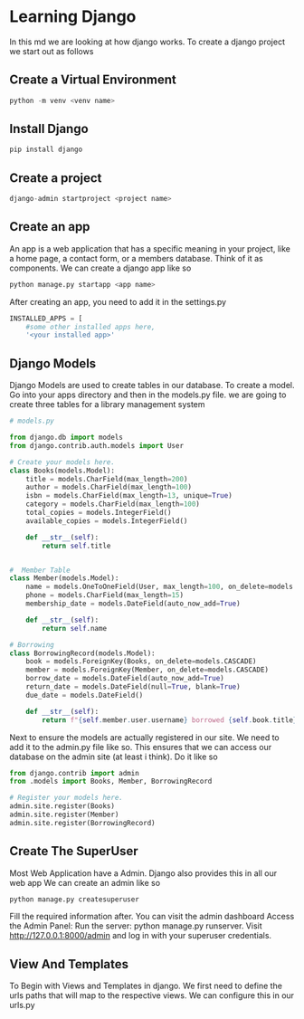 # Learning Django

In this md we are looking at how django works. To create a django project
we start out as follows

## Create a Virtual Environment

```python
python -m venv <venv name>
```

## Install Django

```python
pip install django
```

## Create a project

```python
django-admin startproject <project name>
```

## Create an app

An app is a web application that has a specific meaning in your project, like a home page, a contact form, or a members database. Think of it as components. We can create a django app like so

```python
python manage.py startapp <app name>
```

After creating an app, you need to add it in the settings.py

```python
INSTALLED_APPS = [
    #some other installed apps here,
    '<your installed app>'
```

## Django Models

Django Models are used to create tables in our database. To create a model. Go into your apps directory and then in the models.py file.
we are going to create three tables for a library management system

```python
# models.py

from django.db import models
from django.contrib.auth.models import User

# Create your models here.
class Books(models.Model):
    title = models.CharField(max_length=200)
    author = models.CharField(max_length=100)
    isbn = models.CharField(max_length=13, unique=True)
    category = models.CharField(max_length=100)
    total_copies = models.IntegerField()
    available_copies = models.IntegerField()

    def __str__(self):
        return self.title


#  Member Table
class Member(models.Model):
    name = models.OneToOneField(User, max_length=100, on_delete=models.CASCADE)
    phone = models.CharField(max_length=15)
    membership_date = models.DateField(auto_now_add=True)

    def __str__(self):
        return self.name

# Borrowing
class BorrowingRecord(models.Model):
    book = models.ForeignKey(Books, on_delete=models.CASCADE)
    member = models.ForeignKey(Member, on_delete=models.CASCADE)
    borrow_date = models.DateField(auto_now_add=True)
    return_date = models.DateField(null=True, blank=True)
    due_date = models.DateField()

    def __str__(self):
        return f"{self.member.user.username} borrowed {self.book.title}"
```

Next to ensure the models are actually registered in our site.
We need to add it to the admin.py file like so. This ensures that we can access our database on the admin
site (at least i think). Do it like so

```python
from django.contrib import admin
from .models import Books, Member, BorrowingRecord

# Register your models here.
admin.site.register(Books)
admin.site.register(Member)
admin.site.register(BorrowingRecord)
```

## Create The SuperUser

Most Web Application have a Admin. Django also provides this in all our web app
We can create an admin like so

```python
python manage.py createsuperuser
```

Fill the required information after. You can visit the admin dashboard
Access the Admin Panel:
Run the server: python manage.py runserver.
Visit http://127.0.0.1:8000/admin and log in with your superuser credentials.

## View And Templates

To Begin with Views and Templates in django. We first need to define the urls paths
that will map to the respective views. We can configure this in our urls.py

```python

```
